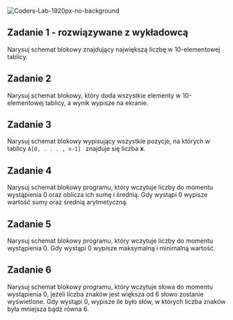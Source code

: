 ![Coders-Lab-1920px-no-background](https://user-images.githubusercontent.com/152855/73064373-5ed69780-3ea1-11ea-8a71-3d370a5e7dd8.png)


## Zadanie 1 - rozwiązywane z wykładowcą

Narysuj schemat blokowy znajdujący największą liczbę w 10-elementowej tablicy.

## Zadanie 2

Narysuj schemat blokowy, który doda wszystkie elementy w 10-elementowej tablicy, a wynik wypisze na ekranie.


## Zadanie 3

Narysuj schemat blokowy wypisujący wszystkie pozycje, na których w tablicy ```A[0, . . . , n-1] ``` znajduje się liczba **x**.


## Zadanie 4

Narysuj schemat blokowy programu, który wczytuje liczby do momentu wystąpienia 0 oraz oblicza ich sumę i średnią.
Gdy wystąpi 0 wypisze wartość sumy oraz średnią arytmetyczną.

## Zadanie 5

Narysuj schemat blokowy programu, który wczytuje liczby do momentu wystąpienia 0.
Gdy wystąpi 0 wypisze maksymalną i minimalną wartość.

## Zadanie 6

Narysuj schemat blokowy programu, który wczytuje słowa do momentu wystąpienia 0, jeżeli liczba znaków jest większa od 6
słowo zostanie wyświetlone.
Gdy wystąpi 0, wypisze ile było słów, w których liczba znaków była mniejsza bądź równa 6.
